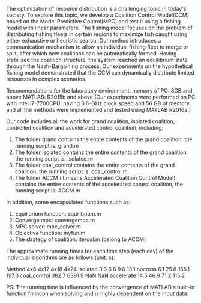 The optimization of resource distribution is a challenging topic in today's society. To explore this topic, we develop a Coalition Control Model(CCM) based on the Model Predictive Control(MPC) and test it using a fishing model with linear parameters. The fishing model focuses on the problem of distributing fishing fleets in certain regions to maximize fish caught using either exhaustive or heuristic search. Our method introduces a communication mechanism to allow an individual fishing fleet to merge or split, after which new coalitions can be automatically formed. Having stabilized the coalition structure, the system reached an equilibrium state through the Nash-Bargaining process. Our experiments on the hypothetical fishing model demonstrated that the CCM can dynamically distribute limited resources in complex scenarios.


Recommendations for the laboratory environment:
memory of PC: 8GB and above
MATLAB: R2015b and above
(Our experiments were performed on PC with Intel i7-7700CPU, having 3.6-GHz clock speed and 56 GB of memory, and all the methods were implemented and tested using MATLAB R2016a.)

Our code includes all the work for grand coalition, isolated coalition, controlled coalition and accelerated control coalition, including:
1. The folder grand contains the entire contents of the grand coalition, the running script is: grand.m
2. The folder isolated contains the entire contents of the grand coalition, the running script is:  isolated.m
3. The folder coal_control contains the entire contents of the grand coalition, the running script is: coal_control.m
4. The folder ACCM (it means Accelerated Coalition Control Model) contains the entire contents of the accelerated control coalition, the running script is: ACCM.m

In addition, some encapsulated functions such as:
1. Equilibrium function: equilibrium.m
2. Converge mpc: convergempc.m
3. MPC solver: mpc_solver.m
4. Objective function: myfun.m
5. The strategy of coalition: itercol.m (belong to ACCM)

The approximate running times for each time step (each day) of the individual algorithms are as follows (unit: s):

Method	      4x6	4x12	4x18	4x24
isolated      3.0       6.6    9.6     13.1
nocross	      6.1       25.8    156.1   197.3
coal_control  382.7     6391.9  NaN     NaN
accelerate    14.5      46.9    71.2    115.2

PS: The running time is influenced by the convergence of MATLAB's built-in function fmincon when solving and is highly dependent on the input data.
